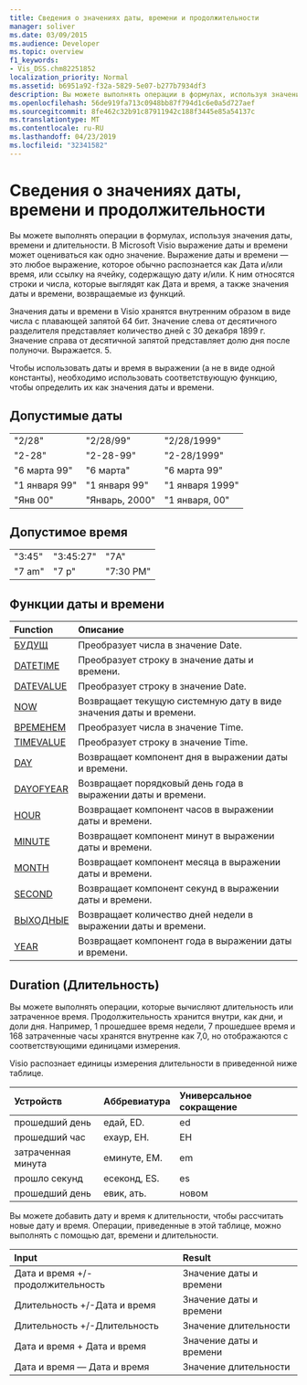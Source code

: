 ```yaml
---
title: Сведения о значениях даты, времени и продолжительности
manager: soliver
ms.date: 03/09/2015
ms.audience: Developer
ms.topic: overview
f1_keywords:
- Vis_DSS.chm82251852
localization_priority: Normal
ms.assetid: b6951a92-f32a-5829-5e07-b277b7934df3
description: Вы можете выполнять операции в формулах, используя значения даты, времени и длительности. В Microsoft Visio выражение даты и времени может оцениваться как одно значение. Выражение даты и времени — это любое выражение, которое обычно распознается как Дата и/или время, или ссылку на ячейку, содержащую дату и/или. К ним относятся строки и числа, которые выглядят как Дата и время, а также значения даты и времени, возвращаемые из функций.
ms.openlocfilehash: 56de919fa713c0948bb87f794d1c6e0a5d727aef
ms.sourcegitcommit: 8fe462c32b91c87911942c188f3445e85a54137c
ms.translationtype: MT
ms.contentlocale: ru-RU
ms.lasthandoff: 04/23/2019
ms.locfileid: "32341582"
---
```

# <a name="about-date-time-and-duration-values"></a>Сведения о значениях даты, времени и продолжительности

Вы можете выполнять операции в формулах, используя значения даты, времени и длительности. В Microsoft Visio выражение даты и времени может оцениваться как одно значение. Выражение даты и времени — это любое выражение, которое обычно распознается как Дата и/или время, или ссылку на ячейку, содержащую дату и/или. К ним относятся строки и числа, которые выглядят как Дата и время, а также значения даты и времени, возвращаемые из функций.
  
Значения даты и времени в Visio хранятся внутренним образом в виде числа с плавающей запятой 64 бит. Значение слева от десятичного разделителя представляет количество дней с 30 декабря 1899 г. Значение справа от десятичной запятой представляет долю дня после полуночи. Выражается. 5.
  
Чтобы использовать даты и время в выражении (а не в виде одной константы), необходимо использовать соответствующую функцию, чтобы определить их как значения даты и времени.
  
## <a name="valid-dates"></a>Допустимые даты

||||
|:-----|:-----|:-----|
| "2/28"  <br/> | "2/28/99"  <br/> | "2/28/1999"  <br/> |
| "2-28"  <br/> | "2-28-99"  <br/> | "2-28/1999"  <br/> |
| "6 марта 99"  <br/> | "6 марта"  <br/> | "6 марта 99"  <br/> |
| "1 января 99"  <br/> | "1 января 99"  <br/> | "1 января 1999"  <br/> |
| "Янв 00"  <br/> | "Январь, 2000"  <br/> | "1 января, 00"  <br/> |
   
## <a name="valid-times"></a>Допустимое время

||||
|:-----|:-----|:-----|
| "3:45"  <br/> | "3:45:27"  <br/> | "7A"  <br/> |
| "7 am"  <br/> | "7 p"  <br/> | "7:30 PM"  <br/> |
   
## <a name="date-and-time-functions"></a>Функции даты и времени

|**Function**|**Описание**|
|:-----|:-----|
|[БУДУЩ](date-function-visioshapesheet.md) <br/> | Преобразует числа в значение Date.  <br/> |
|[DATETIME](datetime-function.md) <br/> | Преобразует строку в значение даты и времени.  <br/> |
|[DATEVALUE](datevalue-function-visioshapesheet.md) <br/> | Преобразует строку в значение Date.  <br/> |
|[NOW](now-function-visioshapesheet.md) <br/> | Возвращает текущую системную дату в виде значения даты и времени.  <br/> |
|[ВРЕМЕНЕМ](time-function-visioshapesheet.md) <br/> | Преобразует числа в значение Time.  <br/> |
|[TIMEVALUE](timevalue-function-visioshapesheet.md) <br/> | Преобразует строку в значение Time.  <br/> |
|[DAY](day-function-visioshapesheet.md) <br/> | Возвращает компонент дня в выражении даты и времени.  <br/> |
|[DAYOFYEAR](dayofyear-function.md) <br/> | Возвращает порядковый день года в выражении даты и времени.  <br/> |
|[HOUR](hour-function-visioshapesheet.md) <br/> | Возвращает компонент часов в выражении даты и времени.  <br/> |
|[MINUTE](minute-function-visioshapesheet.md) <br/> | Возвращает компонент минут в выражении даты и времени.  <br/> |
|[MONTH](month-function-visioshapesheet.md) <br/> | Возвращает компонент месяца в выражении даты и времени.  <br/> |
|[SECOND](second-function-visioshapesheet.md) <br/> | Возвращает компонент секунд в выражении даты и времени.  <br/> |
|[ВЫХОДНЫЕ](weekday-function-visioshapesheet.md) <br/> | Возвращает количество дней недели в выражении даты и времени.  <br/> |
|[YEAR](year-function-visioshapesheet.md) <br/> | Возвращает компонент года в выражении даты и времени.  <br/> |
   
## <a name="duration"></a>Duration (Длительность)

Вы можете выполнять операции, которые вычисляют длительность или затраченное время. Продолжительность хранится внутри, как дни, и доли дня. Например, 1 прошедшее время недели, 7 прошедшее время и 168 затраченные часы хранятся внутренне как 7,0, но отображаются с соответствующими единицами измерения.
  
Visio распознает единицы измерения длительности в приведенной ниже таблице.
  
|**Устройств**|**Аббревиатура**|**Универсальное сокращение**|
|:-----|:-----|:-----|
| прошедший день  <br/> | едай, ED.  <br/> | ed  <br/> |
| прошедший час  <br/> | ехаур, EH.  <br/> | EH  <br/> |
| затраченная минута  <br/> | еминуте, EM.  <br/> | em  <br/> |
| прошло секунд  <br/> | есеконд, ES.  <br/> | es  <br/> |
| прошедший день  <br/> | евик, ать.  <br/> | новом  <br/> |
   
Вы можете добавить дату и время к длительности, чтобы рассчитать новые дату и время. Операции, приведенные в этой таблице, можно выполнять с помощью дат, времени и длительности.
  
|**Input**|**Result**|
|:-----|:-----|
| Дата и время +/-продолжительность  <br/> | Значение даты и времени  <br/> |
| Длительность +/-Дата и время  <br/> | Значение даты и времени  <br/> |
| Длительность +/-Длительность  <br/> | Значение длительности  <br/> |
| Дата и время + Дата и время  <br/> | Значение даты и времени  <br/> |
| Дата и время — Дата и время  <br/> | Значение длительности  <br/> |
   

